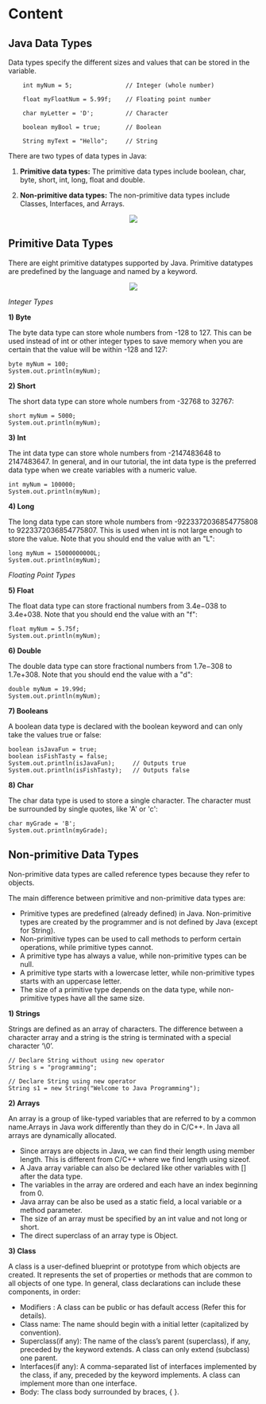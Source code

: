# Content


## Java Data Types
Data types specify the different sizes and values that can be stored in the variable.


        int myNum = 5;               // Integer (whole number)

        float myFloatNum = 5.99f;    // Floating point number

        char myLetter = 'D';         // Character

        boolean myBool = true;       // Boolean

        String myText = "Hello";     // String
       
        
        
There are two types of data types in Java:

1) **Primitive data types:** The primitive data types include boolean, char, byte, short, int, long, float and double.

2) **Non-primitive data types:** The non-primitive data types include Classes, Interfaces, and Arrays.
       
<p align="center">
  <img src="https://github.com/oilmcut-2020/JavaClass/blob/master/Chapter-4%20Data%20Types/data-types.png">
</p>

## Primitive Data Types

There are eight primitive datatypes supported by Java. Primitive datatypes are predefined by the language and named by a keyword.
<p align="center">
  <img src="https://github.com/oilmcut-2020/JavaClass/blob/master/Chapter-4%20Data%20Types/table.png">
</p>

*Integer Types*

**1) Byte**

The byte data type can store whole numbers from -128 to 127. This can be used instead of int or other integer types to save memory when you are certain that the value will be within -128 and 127:
```
byte myNum = 100;
System.out.println(myNum);
```

**2) Short**

The short data type can store whole numbers from -32768 to 32767:
```
short myNum = 5000;
System.out.println(myNum);
```

**3) Int**

The int data type can store whole numbers from -2147483648 to 2147483647. In general, and in our tutorial, the int data type is the preferred data type when we create variables with a numeric value.
```
int myNum = 100000;
System.out.println(myNum);
```

**4) Long**

The long data type can store whole numbers from -9223372036854775808 to 9223372036854775807. This is used when int is not large enough to store the value. Note that you should end the value with an "L":
```
long myNum = 15000000000L;
System.out.println(myNum);
```

*Floating Point Types*

**5) Float**

The float data type can store fractional numbers from 3.4e−038 to 3.4e+038. Note that you should end the value with an "f":
```
float myNum = 5.75f;
System.out.println(myNum);
```
**6) Double**

The double data type can store fractional numbers from 1.7e−308 to 1.7e+308. Note that you should end the value with a "d":
```
double myNum = 19.99d;
System.out.println(myNum);
```

**7) Booleans**

A boolean data type is declared with the boolean keyword and can only take the values true or false:
```
boolean isJavaFun = true;
boolean isFishTasty = false;
System.out.println(isJavaFun);     // Outputs true
System.out.println(isFishTasty);   // Outputs false
```

**8) Char**

The char data type is used to store a single character. The character must be surrounded by single quotes, like 'A' or 'c':
```
char myGrade = 'B';
System.out.println(myGrade);
```

## Non-primitive Data Types
Non-primitive data types are called reference types because they refer to objects.

The main difference between primitive and non-primitive data types are:

- Primitive types are predefined (already defined) in Java. Non-primitive types are created by the programmer and is not defined by Java (except for String).
- Non-primitive types can be used to call methods to perform certain operations, while primitive types cannot.
- A primitive type has always a value, while non-primitive types can be null.
- A primitive type starts with a lowercase letter, while non-primitive types starts with an uppercase letter.
- The size of a primitive type depends on the data type, while non-primitive types have all the same size.


**1) Strings**

Strings are defined as an array of characters. The difference between a character array and a string is the string is terminated with a special character ‘\0’. 
```
// Declare String without using new operator 
String s = "programming"; 

// Declare String using new operator 
String s1 = new String("Welcome to Java Programming"); 
```
**2) Arrays**

An array is a group of like-typed variables that are referred to by a common name.Arrays in Java work differently than they do in C/C++. In Java all arrays are dynamically allocated.
- Since arrays are objects in Java, we can find their length using member length. This is different from C/C++ where we find length using sizeof.
- A Java array variable can also be declared like other variables with [] after the data type.
- The variables in the array are ordered and each have an index beginning from 0.
- Java array can be also be used as a static field, a local variable or a method parameter.
- The size of an array must be specified by an int value and not long or short.
- The direct superclass of an array type is Object. 

**3) Class**

A class is a user-defined blueprint or prototype from which objects are created.  It represents the set of properties or methods that are common to all objects of one type. In general, class declarations can include these components, in order:

- Modifiers : A class can be public or has default access (Refer this for details).
- Class name: The name should begin with a initial letter (capitalized by convention).
- Superclass(if any): The name of the class’s parent (superclass), if any, preceded by the keyword extends. A class can only extend (subclass) one parent.
- Interfaces(if any): A comma-separated list of interfaces implemented by the class, if any, preceded by the keyword implements. A class can implement more than one interface.
- Body: The class body surrounded by braces, { }.
